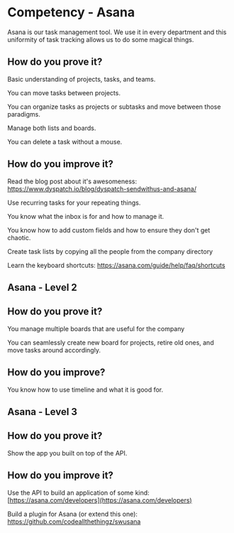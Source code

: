 # Competency - Asana

Asana is our task management tool.  We use it in every department and this uniformity of task tracking allows us to do some magical things.  

## How do you prove it?

Basic understanding of projects, tasks, and teams.

You can move tasks between projects.

You can organize tasks as projects or subtasks and move between those paradigms.

Manage both lists and boards.

You can delete a task without a mouse.

## How do you improve it?

Read the blog post about it's awesomeness: https://www.dyspatch.io/blog/dyspatch-sendwithus-and-asana/

Use recurring tasks for your repeating things.  

You know what the inbox is for and how to manage it.

You know how to add custom fields and how to ensure they don't get chaotic.

Create task lists by copying all the people from the company directory

Learn the keyboard shortcuts: https://asana.com/guide/help/faq/shortcuts

## Asana - Level 2

## How do you prove it?

You manage multiple boards that are useful for the company

You can seamlessly create new board for projects, retire old ones, and move tasks around accordingly. 

## How do you improve?

You know how to use timeline and what it is good for.

## Asana - Level 3

## How do you prove it?

Show the app you built on top of the API.

## How do you improve it?

Use the API to build an application of some kind: [https://asana.com/developers](https://asana.com/developers)

Build a plugin for Asana (or extend this one): https://github.com/codeallthethingz/swusana




